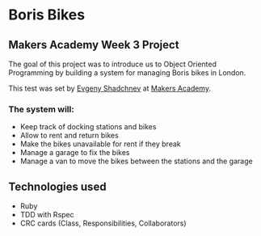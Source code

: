 # Boris Bikes

## Makers Academy Week 3 Project 

The goal of this project was to introduce us to Object Oriented Programming by building a system for managing Boris bikes in London.

This test was set by [Evgeny Shadchnev](https://github.com/shadchnev) at [Makers Academy](http://www.makersacademy.com).

### The system will:
* Keep track of docking stations and bikes
* Allow to rent and return bikes
* Make the bikes unavailable for rent if they break
* Manage a garage to fix the bikes
* Manage a van to move the bikes between the stations and the garage

## Technologies used
* Ruby
* TDD with Rspec
* CRC cards (Class, Responsibilities, Collaborators)